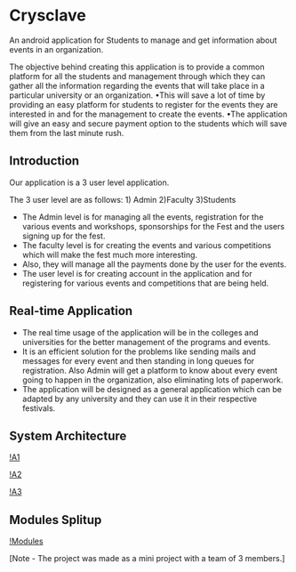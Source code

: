 # Crysclave
An android application for Students to manage and get information about events in an organization.

The objective behind creating this application is to provide a common platform for all the students and management through which they can gather all the information regarding the events that will take place in a particular university or an organization.
•This will save a lot of time by providing an easy platform for students to register for the events they are interested in and for the management to create the events.
•The application will give an easy and secure payment option to the students which will save them from the last minute rush.

## Introduction
Our application is a 3 user level application.

The 3 user level are as follows: 1) Admin  2)Faculty   3)Students

- The Admin level is for managing all the events, registration for the various events and workshops, sponsorships for the Fest and the users signing up for the fest.
- The faculty level is for creating the events and various competitions which will make the fest much more interesting.
- Also, they will manage all the payments done by the user for the events.
- The user level is for creating account in the application and for registering for various events and competitions that are being held.

## Real-time Application

- The real time usage of the application will be in the colleges and universities for the better management of the programs and events. 
- It is an efficient solution for the problems like sending mails and messages for every event and then standing in long queues for registration. Also Admin will get a platform to know about every event going to happen in the organization, also eliminating lots of paperwork. 
- The application will be designed as a general application which can be adapted by any university and they can use it in their respective festivals.

## System Architecture

[!A1](ss5.JPG)

[!A2](ss6.JPG)

[!A3](ss7.JPG)


## Modules Splitup

[!Modules](ss4.JPG)

[Note - The project was made as a mini project with a team of 3 members.]
